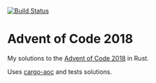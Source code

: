 [![Build Status](https://travis-ci.org/ThomasdenH/advent-of-code-2018.svg?branch=master)](https://travis-ci.org/ThomasdenH/advent-of-code-2018)

# Advent of Code 2018
My solutions to the [Advent of Code 2018](https://adventofcode.com/2018) in Rust.

Uses [cargo-aoc](https://github.com/gobanos/cargo-aoc) and tests solutions.
